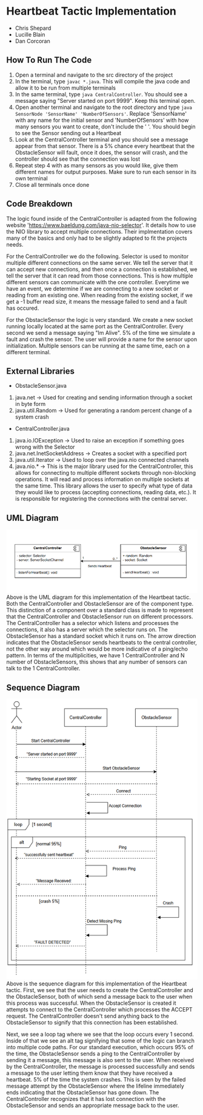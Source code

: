 # Heartbeat Tactic Implementation

- Chris Shepard
- Lucille Blain
- Dan Corcoran

## How To Run The Code

1. Open a terminal and navigate to the src directory of the project
2. In the terminal, type `javac *.java`. This will compile the java code and allow it to be run from multiple terminals
3. In the same terminal, type `java CentralController`. You should see a message saying "Server started on port 9999". Keep this terminal open.
4. Open another terminal and navigate to the root directory and type `java SensorNode 'SensorName' 'NumberOfSensors'`. Replace 'SensorName' with any name for the initial sensor and 'NumberOfSensors' with how many sensors you want to create, don't include the ' '. You should begin to see the Sensor sending out a Heartbeat
5. Look at the CentralController terminal and you should see a message appear from that sensor. There is a 5% chance every heartbeat that the ObstacleSensor will fault, once it does, the sensor will crash, and the controller should see that the connection was lost
6. Repeat step 4 with as many sensors as you would like, give them different names for output purposes. Make sure to run each sensor in its own terminal
7. Close all terminals once done

## Code Breakdown

The logic found inside of the CentralController is adapted from the following website 'https://www.baeldung.com/java-nio-selector'. It details how to use the NIO library to accept multiple connections. Their implmentation covers many of the basics and only had to be slightly adapted to fit the projects needs.

For the CentralController we do the following. Selector is used to monitor multiple different connections on the same server. We tell the server that it can accept new connections, and then once a connection is established, we tell the server that it can read from those connections. This is how multiple different sensors can communicate with the one controller. Everytime we have an event, we determine if we are connecting to a new socket or reading from an existing one. When reading from the existing socket, if we get a -1 buffer read size, it means the message failed to send and a fault has occured.

For the ObstacleSensor the logic is very standard. We create a new socket running locally located at the same port as the CentralController. Every second we send a message saying "Im Alive". 5% of the time we simulate a fault and crash the sensor. The user will provide a name for the sensor upon initialization. Multiple sensors can be running at the same time, each on a different terminal.

## External Libraries

- ObstacleSensor.java

1. java.net -> Used for creating and sending information through a socket in byte form
2. java.util.Random -> Used for generating a random percent change of a system crash

- CentralController.java

1. java.io.IOException -> Used to raise an exception if something goes wrong with the Selector
2. java.net.InetSocketAddress -> Creates a socket with a specified port
3. java.util.Iterator -> Used to loop over the java.nio connected channels
4. java.nio.* -> This is the major library used for the CentralController, this allows for connecting to multiple different sockets through non-blocking operations. It will read and process information on multiple sockets at the same time. This library allows the user to specify what type of data they would like to process (accepting connections, reading data, etc.). It is responsible for registering the connections with the central server.

## UML Diagram
![image](HeartbeatUML.png)
Above is the UML diagram for this implementation of the Heartbeat tactic. Both the CentralController and ObstacleSensor are of the component type. This distinction of a component over a standard class is made to represent that the CentralController and ObstacleSensor run on different processors. The CentralController has a selector which listens and processes the connections, it also has a server which the selector runs on. The ObstacleSensor has a standard socket which it runs on. The arrow direction indicates that the ObstacleSensor sends heartbeats to the central controller, not the other way around which would be more indicative of a ping/echo pattern. In terms of the multiplicities, we have 1 CentralController and N number of ObstacleSensors, this shows that any number of sensors can talk to the 1 CentralController. 

## Sequence Diagram
![image](Sequence.png)
Above is the sequence diagram for this implementation of the Heartbeat tactic. First, we see that the user needs to create the CentralController and the ObstacleSensor, both of which send a message back to the user when this process was successful. When the ObstacleSensor is created it attempts to connect to the CentralController which processes the ACCEPT request. The CentralController doesn't send anything back to the ObstacleSensor to signify that this connection has been established. 

Next, we see a loop tag where we see that the loop occurs every 1 second. Inside of that we see an alt tag signifying that some of the logic can branch into multiple code paths. For our standard execution, which occurs 95% of the time, the ObstacleSensor sends a ping to the CentralController by sending it a message, this message is also sent to the user. When received by the CentralController, the message is processed successfully and sends a message to the user letting them know that they have received a heartbeat. 5% of the time the system crashes. This is seen by the failed message attempt by the ObstacleSensor where the lifeline immediately ends indicating that the ObstacleSensor has gone down. The CentralController recognizes that it has lost connection with the ObstacleSensor and sends an appropriate message back to the user.